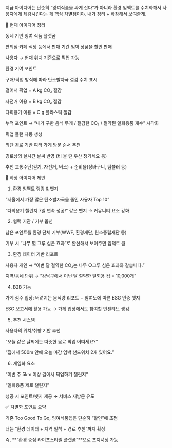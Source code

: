 지금 아이디어는 단순히 “잉여식품을 싸게 산다”가 아니라 환경 임팩트를 수치화해서 사용자에게 체감시킨다는 게 핵심 차별점이야. 내가 정리 + 확장해서 보여줄게.

📌 현재 아이디어 정리

동네 기반 잉여 식품 플랫폼

편의점·카페·식당 등에서 판매 기간 임박 상품을 할인 판매

사용자 → 현재 위치 기준으로 픽업 가능

환경 기여 포인트

구매/픽업 방식에 따라 탄소발자국 절감 수치 표시

걸어서 픽업 = A kg CO₂ 절감

자전거 이용 = B kg CO₂ 절감

다회용기 이용 = C g 플라스틱 절감

누적 포인트 → “내가 구한 음식 무게 / 절감한 CO₂ / 절약된 일회용품 개수” 시각화

픽업 플랜 자동 생성

최단 경로 기반 여러 가게 방문 순서 추천

경로상의 실시간 날씨 반영 (비 올 땐 우산 챙기세요 등)

추천 교통수단(걷기, 자전거, 버스) + 준비물(장바구니, 텀블러 등)

🚀 확장 아이디어 제안
1) 환경 임팩트 랭킹 & 뱃지

“서울에서 가장 많은 탄소발자국을 줄인 사용자 Top 10”

“다회용기 챌린지 7일 연속 성공!” 같은 뱃지 → 커뮤니티 요소 강화

2) 협력 기관 / 기부 옵션

남은 포인트를 환경 단체 기부(WWF, 환경재단, 탄소중립재단 등)

기부 시 “나무 몇 그루 심은 효과”로 환산해서 보여주면 임팩트 큼

3) 환경 데이터 기반 리포트

사용자 개인 → “이번 달 절약한 CO₂는 나무 ○그루 심은 효과와 같습니다.”

지역/동네 단위 → “강남구에서 이번 달 절약한 일회용 컵 = 10,000개”

4) B2B 기능

가게 점주 입장: 버려지는 음식량 리포트 + 참여도에 따른 ESG 인증 뱃지

ESG 보고서에 활용 가능 → 가게 입장에서도 참여할 인센티브 생김

5) 추천 시스템

사용자의 위치/취향 기반 추천

“오늘 같은 날씨에는 따뜻한 음료 픽업 어떠세요?”

“집에서 500m 안에 오늘 마감 임박 샌드위치 2개 있어요.”

6) 게임화 요소

“이번 주 5km 이상 걸어서 픽업하기 챌린지”

“일회용품 제로 챌린지”

성공 시 포인트/뱃지 제공 → 서비스 재방문 유도

✅ 차별화 포인트 요약

기존 Too Good To Go, 잉여식품앱은 단순히 “할인”에 초점

너는 “환경 데이터 + 지역 밀착 + 경로 추천”까지 확장

즉, **“환경 중심 라이프스타일 플랫폼”**으로 포지셔닝 가능
